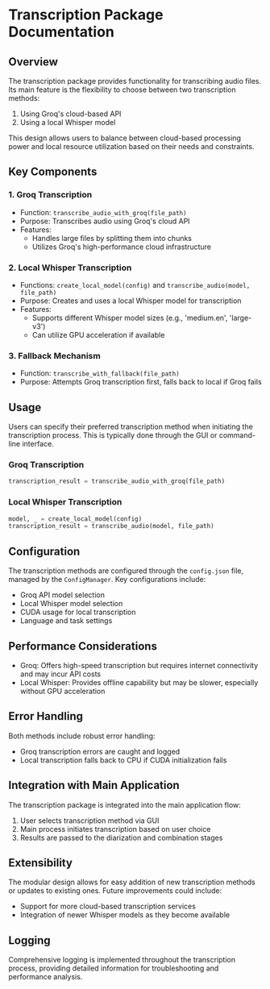 # Transcription Package Documentation

## Overview

The transcription package provides functionality for transcribing audio files. Its main feature is the flexibility to choose between two transcription methods:

1. Using Groq's cloud-based API
2. Using a local Whisper model

This design allows users to balance between cloud-based processing power and local resource utilization based on their needs and constraints.

## Key Components

### 1. Groq Transcription

- Function: `transcribe_audio_with_groq(file_path)`
- Purpose: Transcribes audio using Groq's cloud API
- Features:
  - Handles large files by splitting them into chunks
  - Utilizes Groq's high-performance cloud infrastructure

### 2. Local Whisper Transcription

- Functions: `create_local_model(config)` and `transcribe_audio(model, file_path)`
- Purpose: Creates and uses a local Whisper model for transcription
- Features:
  - Supports different Whisper model sizes (e.g., 'medium.en', 'large-v3')
  - Can utilize GPU acceleration if available

### 3. Fallback Mechanism

- Function: `transcribe_with_fallback(file_path)`
- Purpose: Attempts Groq transcription first, falls back to local if Groq fails

## Usage

Users can specify their preferred transcription method when initiating the transcription process. This is typically done through the GUI or command-line interface.

### Groq Transcription

```python
transcription_result = transcribe_audio_with_groq(file_path)
```

### Local Whisper Transcription

```python
model, _ = create_local_model(config)
transcription_result = transcribe_audio(model, file_path)
```

## Configuration

The transcription methods are configured through the `config.json` file, managed by the `ConfigManager`. Key configurations include:

- Groq API model selection
- Local Whisper model selection
- CUDA usage for local transcription
- Language and task settings

## Performance Considerations

- Groq: Offers high-speed transcription but requires internet connectivity and may incur API costs
- Local Whisper: Provides offline capability but may be slower, especially without GPU acceleration

## Error Handling

Both methods include robust error handling:
- Groq transcription errors are caught and logged
- Local transcription falls back to CPU if CUDA initialization fails

## Integration with Main Application

The transcription package is integrated into the main application flow:
1. User selects transcription method via GUI
2. Main process initiates transcription based on user choice
3. Results are passed to the diarization and combination stages

## Extensibility

The modular design allows for easy addition of new transcription methods or updates to existing ones. Future improvements could include:
- Support for more cloud-based transcription services
- Integration of newer Whisper models as they become available

## Logging

Comprehensive logging is implemented throughout the transcription process, providing detailed information for troubleshooting and performance analysis.